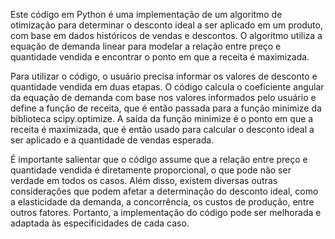 Este código em Python é uma implementação de um algoritmo de otimização para determinar o desconto ideal a ser aplicado em um produto, com base em dados históricos de vendas e descontos. O algoritmo utiliza a equação de demanda linear para modelar a relação entre preço e quantidade vendida e encontrar o ponto em que a receita é maximizada.

Para utilizar o código, o usuário precisa informar os valores de desconto e quantidade vendida em duas etapas. O código calcula o coeficiente angular da equação de demanda com base nos valores informados pelo usuário e define a função de receita, que é então passada para a função minimize da biblioteca scipy.optimize. A saída da função minimize é o ponto em que a receita é maximizada, que é então usado para calcular o desconto ideal a ser aplicado e a quantidade de vendas esperada.

É importante salientar que o código assume que a relação entre preço e quantidade vendida é diretamente proporcional, o que pode não ser verdade em todos os casos. Além disso, existem diversas outras considerações que podem afetar a determinação do desconto ideal, como a elasticidade da demanda, a concorrência, os custos de produção, entre outros fatores. Portanto, a implementação do código pode ser melhorada e adaptada às especificidades de cada caso.
